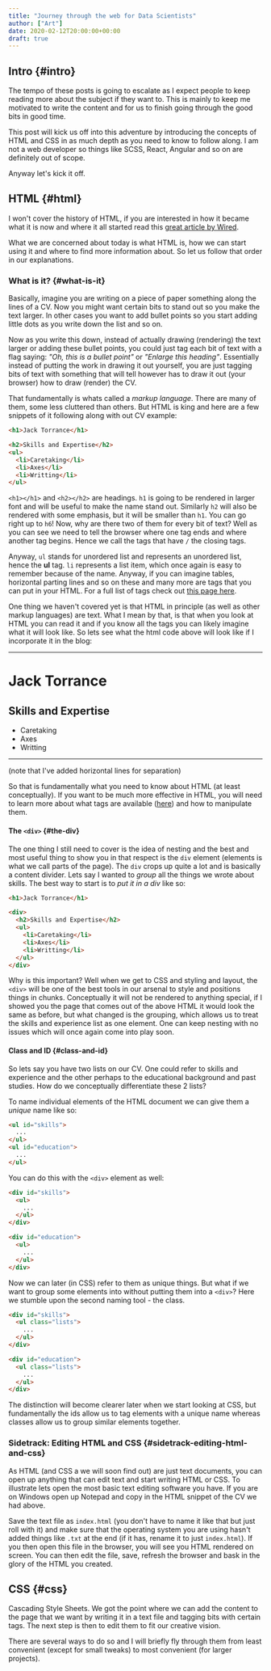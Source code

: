 ```yaml
---
title: "Journey through the web for Data Scientists"
author: ["Art"]
date: 2020-02-12T20:00:00+00:00
draft: true
---
```


## Intro {#intro}

The tempo of these posts is going to escalate as I expect people to keep reading
more about the subject if they want to. This is mainly to keep me motivated to
write the content and for us to finish going through the good bits in good time.

This post will kick us off into this adventure by introducing the concepts of
HTML and CSS in as much depth as you need to know to follow along. I am not a
web developer so things like SCSS, React, Angular and so on are definitely out
of scope.

Anyway let's kick it off.

## HTML {#html}

I won't cover the history of HTML, if you are interested in how it became what
it is now and where it all started read this [great article by Wired](https://www.wired.com/1997/04/a-brief-history-of-html/).

What we are concerned about today is what HTML is, how we can start using it and
where to find more information about. So let us follow that order in our
explanations.

### What is it? {#what-is-it}

Basically, imagine you are writing on a piece of paper something along the lines
of a CV. Now you might want certain bits to stand out so you make the text
larger. In other cases you want to add bullet points so you start adding little
dots as you write down the list and so on.

Now as you write this down, instead of actually drawing (rendering) the text
larger or adding these bullet points, you could just tag each bit of text with a
flag saying: _"Oh, this is a bullet point"_ or _"Enlarge this heading"_.
Essentially instead of putting the work in drawing it out yourself, you are just
tagging bits of text with something that will tell however has to draw it out
(your browser) how to draw (render) the CV.

That fundamentally is whats called a _markup language_. There are many of them,
some less cluttered than others. But HTML is king and here are a few snippets of
it following along with out CV example:

```html
<h1>Jack Torrance</h1>

<h2>Skills and Expertise</h2>
<ul>
  <li>Caretaking</li>
  <li>Axes</li>
  <li>Writting</li>
</ul>
```

`<h1></h1>` and `<h2></h2>` are headings. `h1` is going to be rendered in larger
font and will be useful to make the name stand out. Similarly `h2` will also be
rendered with some emphasis, but it will be smaller than `h1`. You can go right
up to `h6`! Now, why are there two of them for every bit of text? Well as you
can see we need to tell the browser where one tag ends and where another tag
begins. Hence we call the tags that have `/` the closing tags.

Anyway, `ul` stands for unordered list and represents an unordered list, hence
the **ul** tag. `li` represents a list item, which once again is easy to remember
because of the name. Anyway, if you can imagine tables, horizontal parting lines
and so on these and many more are tags that you can put in your HTML. For a full
list of tags check out [this page here](https://developer.mozilla.org/en-US/docs/Web/HTML/Element).

One thing we haven't covered yet is that HTML in principle (as well as other
markup languages) are text. What I mean by that, is that when you look at HTML
you can read it and if you know all the tags you can likely imagine what it will
look like. So lets see what the html code above will look like if I incorporate
it in the blog:

---

<h1>Jack Torrance</h1>

<h2>Skills and Expertise</h2>
<ul>
  <li>Caretaking</li>
  <li>Axes</li>
  <li>Writting</li>
</ul>

---

(note that I've added horizontal lines for separation)

So that is fundamentally what you need to know about HTML (at least
conceptually). If you want to be much more effective in HTML, you will need to
learn more about what tags are available ([here](https://www.imdb.com/title/tt0081505/)) and how to manipulate them.

#### The `<div>` {#the-div}

The one thing I still need to cover is the idea of nesting and the best and most
useful thing to show you in that respect is the `div` element (elements is what
we call parts of the page). The `div` crops up quite a lot and is basically a
content divider. Lets say I wanted to _group_ all the things we wrote about
skills. The best way to start is to _put it in a div_ like so:

```html
<h1>Jack Torrance</h1>

<div>
  <h2>Skills and Expertise</h2>
  <ul>
    <li>Caretaking</li>
    <li>Axes</li>
    <li>Writting</li>
  </ul>
</div>
```

Why is this important? Well when we get to CSS and styling and layout, the
`<div>` will be one of the best tools in our arsenal to style and positions
things in chunks. Conceptually it will not be rendered to anything special, if I
showed you the page that comes out of the above HTML it would look the same as
before, but what changed is the grouping, which allows us to treat the skills
and experience list as one element. One can keep nesting with no issues which
will once again come into play soon.

#### Class and ID {#class-and-id}

So lets say you have two lists on our CV. One could refer to skills and
experience and the other perhaps to the educational background and past studies.
How do we conceptually differentiate these 2 lists?

To name individual elements of the HTML document we can give them a _unique_
name like so:

```html
<ul id="skills">
  ...
</ul>
<ul id="education">
  ...
</ul>
```

You can do this with the `<div>` element as well:

```html
<div id="skills">
  <ul>
    ...
  </ul>
</div>

<div id="education">
  <ul>
    ...
  </ul>
</div>
```

Now we can later (in CSS) refer to them as unique things. But what if we want to
group some elements into without putting them into a `<div>`? Here we stumble
upon the second naming tool - the class.

```html
<div id="skills">
  <ul class="lists">
    ...
  </ul>
</div>

<div id="education">
  <ul class="lists">
    ...
  </ul>
</div>
```

The distinction will become clearer later when we start looking at CSS, but
fundamentally the ids allow us to tag elements with a unique name whereas
classes allow us to group similar elements together.

### Sidetrack: Editing HTML and CSS {#sidetrack-editing-html-and-css}

As HTML (and CSS a we will soon find out) are just text documents, you can open
up anything that can edit text and start writing HTML or CSS. To illustrate lets
open the most basic text editing software you have. If you are on Windows open
up Notepad and copy in the HTML snippet of the CV we had above.

Save the text file as `index.html` (you don't have to name it like that but just
roll with it) and make sure that the operating system you are using hasn't added
things like `.txt` at the end (if it has, rename it to just `index.html`). If
you then open this file in the browser, you will see you HTML rendered on
screen. You can then edit the file, save, refresh the browser and bask in the
glory of the HTML you created.

## CSS {#css}

Cascading Style Sheets. We got the point where we can add the content to the
page that we want by writing it in a text file and tagging bits with certain
tags. The next step is then to edit them to fit our creative vision.

There are several ways to do so and I will briefly fly through them from least
convenient (except for small tweaks) to most convenient (for larger projects).
